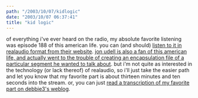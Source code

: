 ```yaml
---
path: "/2003/10/07/kidlogic" 
date: "2003/10/07 06:37:41" 
title: "kid logic" 
---
```

<p>of everything i've ever heard on the radio, my absolute favorite listening was episode 188 of this american life. you can (and should) <a href="http://thislife.org/ra/188.ram">listen to it in realaudio format from their website</a>. <a href="http://weblog.infoworld.com/udell/2003/07/30.html#a761">jon udell is also a fan of this american life, and actually went to the trouble of creating an encapsulation file of a particular segment he wanted to talk about</a>. but i'm not quite as interested in the technology (or lack thereof) of realaudio, so i'll just take the easier path and let you know that my favorite part is about thirteen minutes and ten seconds into the stream. or, you can just <a href="http://www.xanga.com/item.aspx?user=Debbie3&amp;tab=weblogs&amp;uid=31552957">read a transcription of my favorite part on debbie3's weblog</a>.</p>